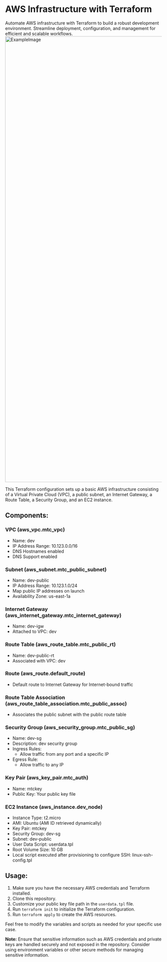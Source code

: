 # AWS Infrastructure with Terraform
Automate AWS infrastructure with Terraform to build a robust development environment. Streamline deployment, configuration, and management for efficient and scalable workflows.
<img width="1429" alt="ExampleImage" src="https://github.com/JonathanStillman/terraform-aws-dev-environment/assets/68572893/3cebdfe1-f809-4d80-ba8d-e668b7d693b4">

This Terraform configuration sets up a basic AWS infrastructure consisting of a Virtual Private Cloud (VPC), a public subnet, an Internet Gateway, a Route Table, a Security Group, and an EC2 instance.

## Components:

### VPC (aws_vpc.mtc_vpc)
- Name: dev
- IP Address Range: 10.123.0.0/16
- DNS Hostnames enabled
- DNS Support enabled

### Subnet (aws_subnet.mtc_public_subnet)
- Name: dev-public
- IP Address Range: 10.123.1.0/24
- Map public IP addresses on launch
- Availability Zone: us-east-1a

### Internet Gateway (aws_internet_gateway.mtc_internet_gateway)
- Name: dev-igw
- Attached to VPC: dev

### Route Table (aws_route_table.mtc_public_rt)
- Name: dev-public-rt
- Associated with VPC: dev

### Route (aws_route.default_route)
- Default route to Internet Gateway for Internet-bound traffic

### Route Table Association (aws_route_table_association.mtc_public_assoc)
- Associates the public subnet with the public route table

### Security Group (aws_security_group.mtc_public_sg)
- Name: dev-sg
- Description: dev security group
- Ingress Rules:
  - Allow traffic from any port and a specific IP
- Egress Rule:
  - Allow traffic to any IP

### Key Pair (aws_key_pair.mtc_auth)
- Name: mtckey
- Public Key: Your public key file

### EC2 Instance (aws_instance.dev_node)
- Instance Type: t2.micro
- AMI: Ubuntu (AMI ID retrieved dynamically)
- Key Pair: mtckey
- Security Group: dev-sg
- Subnet: dev-public
- User Data Script: userdata.tpl
- Root Volume Size: 10 GB
- Local script executed after provisioning to configure SSH: linux-ssh-config.tpl

## Usage:

1. Make sure you have the necessary AWS credentials and Terraform installed.
2. Clone this repository.
3. Customize your public key file path in the `userdata.tpl` file.
4. Run `terraform init` to initialize the Terraform configuration.
5. Run `terraform apply` to create the AWS resources.

Feel free to modify the variables and scripts as needed for your specific use case.

**Note:** Ensure that sensitive information such as AWS credentials and private keys are handled securely and not exposed in the repository. Consider using environment variables or other secure methods for managing sensitive information.
